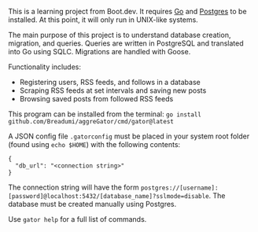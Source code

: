 This is a learning project from Boot.dev. It requires [Go](https://go.dev/doc/install) and [Postgres](https://www.postgresql.org/download/) to be installed. At this point, it will only run in UNIX-like systems.

The main purpose of this project is to understand database creation, migration, and queries. Queries are written in PostgreSQL and translated into Go using SQLC. Migrations are handled with Goose. 

Functionality includes:
- Registering users, RSS feeds, and follows in a database
- Scraping RSS feeds at set intervals and saving new posts
- Browsing saved posts from followed RSS feeds

This program can be installed from the terminal:
```go install github.com/Breadumi/aggreGator/cmd/gator@latest```

A JSON config file `.gatorconfig` must be placed in your system root folder (found using `echo $HOME`) with the following contents:

```
{
  "db_url": "<connection string>"
}
```
The connection string will have the form `postgres://[username]:[password]@localhost:5432/[database_name]?sslmode=disable`. The database must be created manually using Postgres.

Use `gator help` for a full list of commands.
